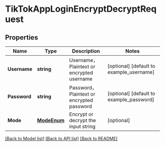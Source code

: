 # TikTokAppLoginEncryptDecryptRequest

## Properties

Name | Type | Description | Notes
------------ | ------------- | ------------- | -------------
**Username** | **string** | Username，Plaintext or encrypted username | [optional] [default to example_username]
**Password** | **string** | Password，Plaintext or encrypted password | [optional] [default to example_password]
**Mode** | [**ModeEnum**](ModeEnum.md) | Encrypt or decrypt the input string | [optional] 

[[Back to Model list]](../README.md#documentation-for-models) [[Back to API list]](../README.md#documentation-for-api-endpoints) [[Back to README]](../README.md)


